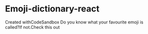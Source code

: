 # Emoji-dictionary-react
Created withCodeSandbox Do you know what your favourite emoji is called?If not.Check this out
